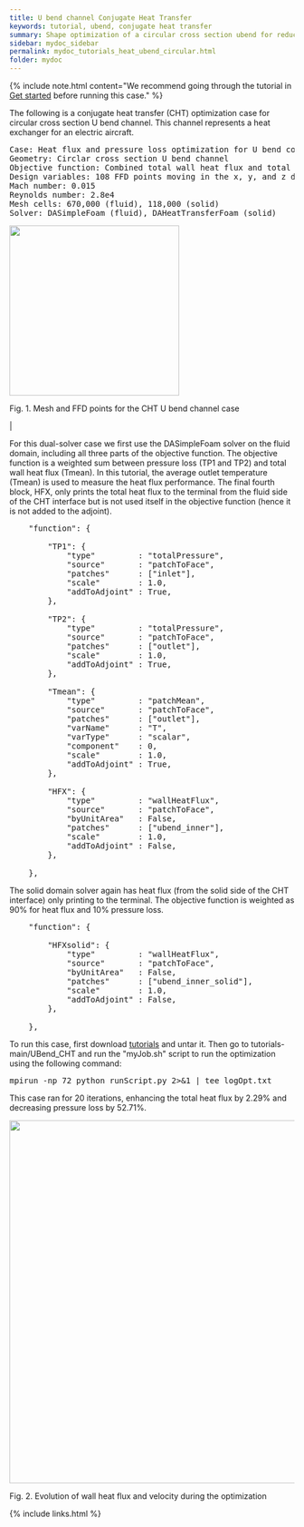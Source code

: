```yaml
---
title: U bend channel Conjugate Heat Transfer
keywords: tutorial, ubend, conjugate heat transfer
summary: Shape optimization of a circular cross section ubend for reducing pressure loss and enhancing total heat flux with conjugate heat transfer
sidebar: mydoc_sidebar
permalink: mydoc_tutorials_heat_ubend_circular.html
folder: mydoc
---
```


{% include note.html content="We recommend going through the tutorial in [Get started](mydoc_get_started_download_docker.html) before running this case." %}

The following is a conjugate heat transfer (CHT) optimization case for circular cross section U bend channel. This channel represents a heat exchanger for an electric aircraft. 

<pre>
Case: Heat flux and pressure loss optimization for U bend cooling channel
Geometry: Circlar cross section U bend channel
Objective function: Combined total wall heat flux and total pressure loss
Design variables: 108 FFD points moving in the x, y, and z directions
Mach number: 0.015
Reynolds number: 2.8e4
Mesh cells: 670,000 (fluid), 118,000 (solid)
Solver: DASimpleFoam (fluid), DAHeatTransferFoam (solid)
</pre>

<img src="{{ site.url }}{{ site.baseurl }}/images/tutorials/CHT_ubend_ffd.png" width="300" />

Fig. 1. Mesh and FFD points for the CHT U bend channel case

|

For this dual-solver case we first use the DASimpleFoam solver on the fluid domain, including all three parts of the objective function. The objective function is a weighted sum between pressure loss (TP1 and TP2) and total wall heat flux (Tmean). In this tutorial, the average outlet temperature (Tmean) is used to measure the heat flux performance. The final fourth block, HFX, only prints the total heat flux to the terminal from the fluid side of the CHT interface but is not used itself in the objective function (hence it is not added to the adjoint).

<pre>
    "function": {

        "TP1": {
            "type"         : "totalPressure",
            "source"       : "patchToFace",
            "patches"      : ["inlet"],
            "scale"        : 1.0,
            "addToAdjoint" : True,
        },

        "TP2": {
            "type"         : "totalPressure",
            "source"       : "patchToFace",
            "patches"      : ["outlet"],
            "scale"        : 1.0,
            "addToAdjoint" : True,
        },

        "Tmean": {
            "type"         : "patchMean",
            "source"       : "patchToFace",
            "patches"      : ["outlet"],
            "varName"      : "T",
            "varType"      : "scalar",
            "component"    : 0,
            "scale"        : 1.0,
            "addToAdjoint" : True,
        },

        "HFX": {
            "type"         : "wallHeatFlux",
            "source"       : "patchToFace",
            "byUnitArea"   : False,
            "patches"      : ["ubend_inner"],
            "scale"        : 1.0,
            "addToAdjoint" : False,
        },

    },
</pre>

The solid domain solver again has heat flux (from the solid side of the CHT interface) only printing to the terminal. The objective function is weighted as 90% for heat flux and 10% pressure loss.

<pre>
    "function": {

        "HFXsolid": {
            "type"         : "wallHeatFlux",
            "source"       : "patchToFace",
            "byUnitArea"   : False,
            "patches"      : ["ubend_inner_solid"],
            "scale"        : 1.0,
            "addToAdjoint" : False,
        },

    },
</pre>

To run this case, first download [tutorials](https://github.com/DAFoam/tutorials/archive/main.tar.gz) and untar it. Then go to tutorials-main/UBend_CHT and run the "myJob.sh" script to run the optimization using the following command:

<pre>
mpirun -np 72 python runScript.py 2>&1 | tee logOpt.txt
</pre>

This case ran for 20 iterations, enhancing the total heat flux by 2.29% and decreasing pressure loss by 52.71%.

<img src="{{ site.url }}{{ site.baseurl }}/images/tutorials/CHT_ubend.gif" width="640" />

Fig. 2. Evolution of wall heat flux and velocity during the optimization

{% include links.html %}
